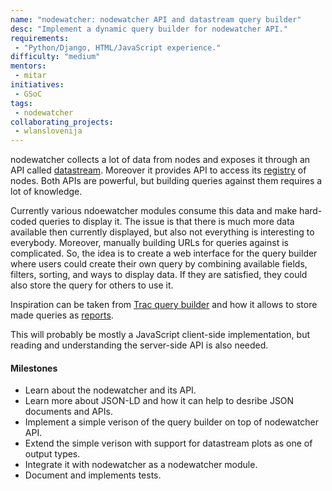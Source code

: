 ```yaml
---
name: "nodewatcher: nodewatcher API and datastream query builder"
desc: "Implement a dynamic query builder for nodewatcher API."
requirements:
 - "Python/Django, HTML/JavaScript experience."
difficulty: "medium"
mentors:
 - mitar
initiatives:
 - GSoC
tags:
 - nodewatcher
collaborating_projects:
 - wlanslovenija
---
```


nodewatcher collects a lot of data from nodes and exposes it through an API called [datastream](https://github.com/wlanslovenija/django-datastream). Moreover it provides API to access its [registry](https://nodewatcher.readthedocs.io/en/latest/registry.html) of nodes. Both APIs are powerful, but building queries against them requires a lot of knowledge.

Currently various ndoewatcher modules consume this data and make hard-coded queries to display it. The issue is that there is much more data available then currently displayed, but also not everything is interesting to everybody. Moreover, manually building URLs for queries against is complicated. So, the idea is to create a web interface for the query builder where users could create their own query by combining available fields, filters, sorting, and ways to display data. If they are satisfied, they could also store the query for others to use it.

Inspiration can be taken from [Trac query builder](https://dev.wlan-si.net/query) and how it allows to store made queries as [reports](https://dev.wlan-si.net/report).

This will probably be mostly a JavaScript client-side implementation, but reading and understanding the server-side API is also needed. 

#### Milestones

* Learn about the nodewatcher and its API.
* Learn more about JSON-LD and how it can help to desribe JSON documents and APIs.
* Implement a simple verison of the query builder on top of nodewatcher API.
* Extend the simple verison with support for datastream plots as one of output types.
* Integrate it with nodewatcher as a nodewatcher module.
* Document and implements tests.
